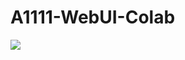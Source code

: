 # A1111-WebUI-Colab
[![](https://img.shields.io/static/v1?message=Open%20in%20Colab&logo=googlecolab&labelColor=5c5c5c&color=0f80c1&label=%20&style=flat)](https://colab.research.google.com/github/Khronophobia/A1111-WebUI-Colab/blob/main/A1111_WebUI_Colab.ipynb)

